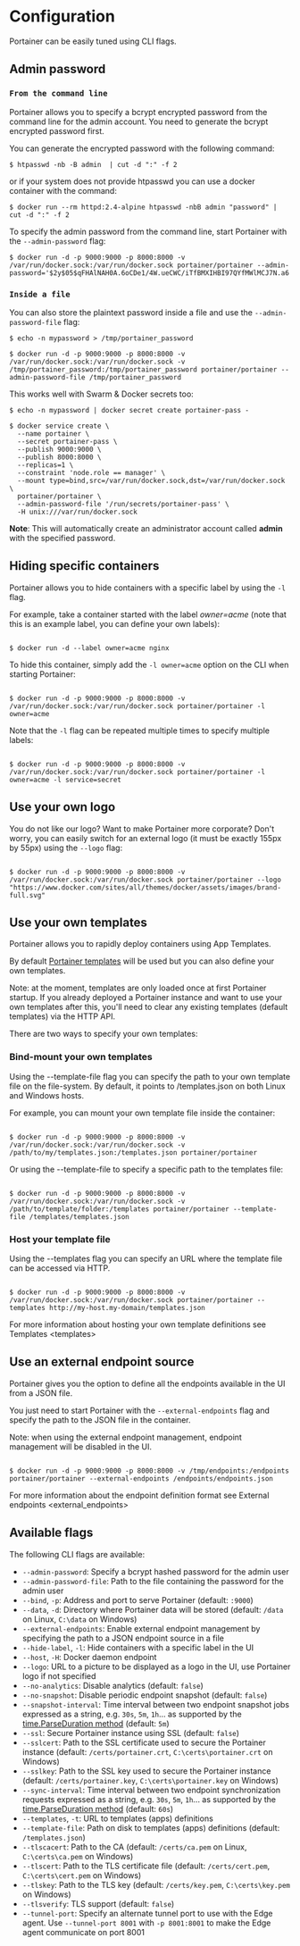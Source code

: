 Configuration
=============

Portainer can be easily tuned using CLI flags.

Admin password
--------------

### `From the command line`

Portainer allows you to specify a bcrypt encrypted password from the
command line for the admin account. You need to generate the bcrypt
encrypted password first.

You can generate the encrypted password with the following command:

<pre><code>$ htpasswd -nb -B admin <password> | cut -d ":" -f 2</code></pre>

or if your system does not provide htpasswd you can use a docker
container with the command:

<pre><code>$ docker run --rm httpd:2.4-alpine htpasswd -nbB admin "password" | cut -d ":" -f 2</code></pre>

To specify the admin password from the command line, start Portainer with the <code>--admin-password</code> flag:

<pre><code>$ docker run -d -p 9000:9000 -p 8000:8000 -v /var/run/docker.sock:/var/run/docker.sock portainer/portainer --admin-password='$2y$05$qFHAlNAH0A.6oCDe1/4W.ueCWC/iTfBMXIHBI97QYfMWlMCJ7N.a6'</code></pre>

### `Inside a file`

You can also store the plaintext password inside a file and use the <code>--admin-password-file</code> flag:

<pre><code>$ echo -n mypassword > /tmp/portainer_password</code></pre>

<pre><code>$ docker run -d -p 9000:9000 -p 8000:8000 -v /var/run/docker.sock:/var/run/docker.sock -v /tmp/portainer_password:/tmp/portainer_password portainer/portainer --admin-password-file /tmp/portainer_password</code></pre>

This works well with Swarm & Docker secrets too:

<pre><code>$ echo -n mypassword | docker secret create portainer-pass -</code></pre>

<pre><code>$ docker service create \
  --name portainer \
  --secret portainer-pass \
  --publish 9000:9000 \
  --publish 8000:8000 \
  --replicas=1 \
  --constraint 'node.role == manager' \
  --mount type=bind,src=/var/run/docker.sock,dst=/var/run/docker.sock \
  portainer/portainer \
  --admin-password-file '/run/secrets/portainer-pass' \
  -H unix:///var/run/docker.sock</code></pre>

<b>Note</b>: This will automatically create an administrator account called **admin** with the specified password.

Hiding specific containers
--------------------------

Portainer allows you to hide containers with a specific label by using the <code>-l</code> flag.

For example, take a container started with the label *owner=acme* (note
that this is an example label, you can define your own labels):

<pre><code>
$ docker run -d --label owner=acme nginx
</code></pre>

To hide this container, simply add the `-l owner=acme` option on the CLI
when starting Portainer:

<pre><code>
$ docker run -d -p 9000:9000 -p 8000:8000 -v /var/run/docker.sock:/var/run/docker.sock portainer/portainer -l owner=acme
</code></pre>

Note that the `-l` flag can be repeated multiple times to specify
multiple labels:

<pre><code>
$ docker run -d -p 9000:9000 -p 8000:8000 -v /var/run/docker.sock:/var/run/docker.sock portainer/portainer -l owner=acme -l service=secret
</code></pre>

Use your own logo
-----------------

You do not like our logo? Want to make Portainer more corporate? Don't
worry, you can easily switch for an external logo (it must be exactly
155px by 55px) using the `--logo` flag:

<pre><code>
$ docker run -d -p 9000:9000 -p 8000:8000 -v /var/run/docker.sock:/var/run/docker.sock portainer/portainer --logo "https://www.docker.com/sites/all/themes/docker/assets/images/brand-full.svg"
</code></pre>

Use your own templates
----------------------

Portainer allows you to rapidly deploy containers using App Templates.

By default [Portainer
templates](https://raw.githubusercontent.com/portainer/portainer/master/templates.json)
will be used but you can also define your own templates.

Note: at the moment, templates are only loaded once at first Portainer
startup. If you already deployed a Portainer instance and want to use
your own templates after this, you'll need to clear any existing
templates (default templates) via the HTTP API.

There are two ways to specify your own templates:

### Bind-mount your own templates

Using the --template-file flag you can specify the path to your own
template file on the file-system. By default, it points to
/templates.json on both Linux and Windows hosts.

For example, you can mount your own template file inside the container:

<pre><code>
$ docker run -d -p 9000:9000 -p 8000:8000 -v /var/run/docker.sock:/var/run/docker.sock -v /path/to/my/templates.json:/templates.json portainer/portainer
</code></pre>

Or using the --template-file to specify a specific path to the templates
file:

<pre><code>
$ docker run -d -p 9000:9000 -p 8000:8000 -v /var/run/docker.sock:/var/run/docker.sock -v /path/to/template/folder:/templates portainer/portainer --template-file /templates/templates.json
</code></pre>

### Host your template file

Using the --templates flag you can specify an URL where the template
file can be accessed via HTTP.

<pre><code>
$ docker run -d -p 9000:9000 -p 8000:8000 -v /var/run/docker.sock:/var/run/docker.sock portainer/portainer --templates http://my-host.my-domain/templates.json
</code></pre>

For more information about hosting your own template definitions see
Templates \<templates\>

Use an external endpoint source
-------------------------------

Portainer gives you the option to define all the endpoints available in
the UI from a JSON file.

You just need to start Portainer with the `--external-endpoints` flag
and specify the path to the JSON file in the container.

Note: when using the external endpoint management, endpoint management
will be disabled in the UI.

<pre><code>
$ docker run -d -p 9000:9000 -p 8000:8000 -v /tmp/endpoints:/endpoints portainer/portainer --external-endpoints /endpoints/endpoints.json
</code></pre>

For more information about the endpoint definition format see
External endpoints \<external\_endpoints\>

Available flags
---------------

The following CLI flags are available:

-   `--admin-password`: Specify a bcrypt hashed password for the admin
    user
-   `--admin-password-file`: Path to the file containing the password
    for the admin user
-   `--bind`, `-p`: Address and port to serve Portainer (default:
    `:9000`)
-   `--data`, `-d`: Directory where Portainer data will be stored
    (default: `/data` on Linux, `C:\data` on Windows)
-   `--external-endpoints`: Enable external endpoint management by
    specifying the path to a JSON endpoint source in a file
-   `--hide-label`, `-l`: Hide containers with a specific label in the
    UI
-   `--host`, `-H`: Docker daemon endpoint
-   `--logo`: URL to a picture to be displayed as a logo in the UI, use
    Portainer logo if not specified
-   `--no-analytics`: Disable analytics (default: `false`)
-   `--no-snapshot`: Disable periodic endpoint snapshot (default:
    `false`)
-   `--snapshot-interval`: Time interval between two endpoint snapshot
    jobs expressed as a string, e.g. `30s`, `5m`, `1h`... as supported
    by the [time.ParseDuration
    method](https://golang.org/pkg/time/#ParseDuration) (default: `5m`)
-   `--ssl`: Secure Portainer instance using SSL (default: `false`)
-   `--sslcert`: Path to the SSL certificate used to secure the
    Portainer instance (default: `/certs/portainer.crt`,
    `C:\certs\portainer.crt` on Windows)
-   `--sslkey`: Path to the SSL key used to secure the Portainer
    instance (default: `/certs/portainer.key`, `C:\certs\portainer.key`
    on Windows)
-   `--sync-interval`: Time interval between two endpoint
    synchronization requests expressed as a string, e.g. `30s`, `5m`,
    `1h`... as supported by the [time.ParseDuration
    method](https://golang.org/pkg/time/#ParseDuration) (default: `60s`)
-   `--templates`, `-t`: URL to templates (apps) definitions
-   `--template-file`: Path on disk to templates (apps) definitions
    (default: `/templates.json`)
-   `--tlscacert`: Path to the CA (default: `/certs/ca.pem` on Linux,
    `C:\certs\ca.pem` on Windows)
-   `--tlscert`: Path to the TLS certificate file (default:
    `/certs/cert.pem`, `C:\certs\cert.pem` on Windows)
-   `--tlskey`: Path to the TLS key (default: `/certs/key.pem`,
    `C:\certs\key.pem` on Windows)
-   `--tlsverify`: TLS support (default: `false`)
-   `--tunnel-port`: Specify an alternate tunnel port to use with the
    Edge agent. Use `--tunnel-port 8001` with `-p 8001:8001` to make the
    Edge agent communicate on port 8001

